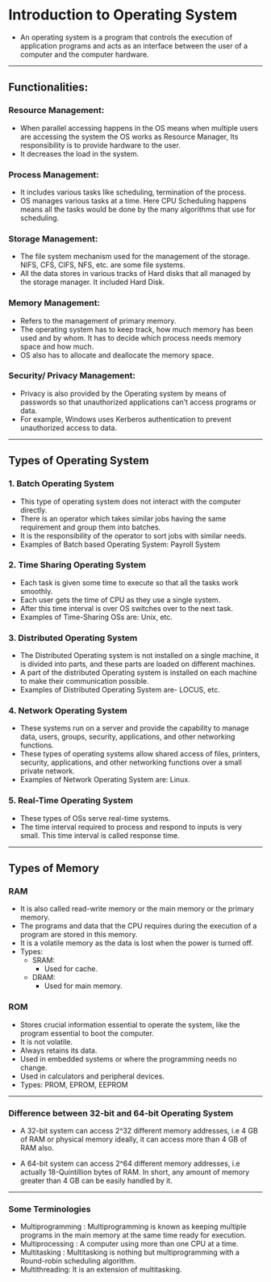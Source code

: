 # Introduction to Operating System

- An operating system is a program that controls the execution of application programs and acts as an interface between the user of a computer and the computer hardware.

---

## Functionalities:

### Resource Management:

- When parallel accessing happens in the OS means when multiple users are accessing the system the OS works as Resource Manager, Its responsibility is to provide hardware to the user.
- It decreases the load in the system.

### Process Management:

- It includes various tasks like scheduling, termination of the process.
- OS manages various tasks at a time. Here CPU Scheduling happens means all the tasks would be done by the many algorithms that use for scheduling.

### Storage Management:

- The file system mechanism used for the management of the storage. NIFS, CFS, CIFS, NFS, etc. are some file systems.
- All the data stores in various tracks of Hard disks that all managed by the storage manager. It included Hard Disk.

### Memory Management:

- Refers to the management of primary memory.
- The operating system has to keep track, how much memory has been used and by whom. It has to decide which process needs memory space and how much.
- OS also has to allocate and deallocate the memory space.

### Security/ Privacy Management:

- Privacy is also provided by the Operating system by means of passwords so that unauthorized applications can’t access programs or data.
- For example, Windows uses Kerberos authentication to prevent unauthorized access to data.

---

## Types of Operating System

### 1. Batch Operating System

- This type of operating system does not interact with the computer directly.
- There is an operator which takes similar jobs having the same requirement and group them into batches.
- It is the responsibility of the operator to sort jobs with similar needs.
- Examples of Batch based Operating System: Payroll System

### 2. Time Sharing Operating System

- Each task is given some time to execute so that all the tasks work smoothly.
- Each user gets the time of CPU as they use a single system.
- After this time interval is over OS switches over to the next task.
- Examples of Time-Sharing OSs are: Unix, etc.

### 3. Distributed Operating System

- The Distributed Operating system is not installed on a single machine, it is divided into parts, and these parts are loaded on different machines.
- A part of the distributed Operating system is installed on each machine to make their communication possible.
- Examples of Distributed Operating System are- LOCUS, etc.

### 4. Network Operating System

- These systems run on a server and provide the capability to manage data, users, groups, security, applications, and other networking functions.
- These types of operating systems allow shared access of files, printers, security, applications, and other networking functions over a small private network.
- Examples of Network Operating System are: Linux.

### 5. Real-Time Operating System

- These types of OSs serve real-time systems.
- The time interval required to process and respond to inputs is very small. This time interval is called response time.

---

## Types of Memory

### RAM

- It is also called read-write memory or the main memory or the primary memory.
- The programs and data that the CPU requires during the execution of a program are stored in this memory.
- It is a volatile memory as the data is lost when the power is turned off.
- Types:
  - SRAM:
    - Used for cache.
  - DRAM:
    - Used for main memory.

### ROM

- Stores crucial information essential to operate the system, like the program essential to boot the computer.
- It is not volatile.
- Always retains its data.
- Used in embedded systems or where the programming needs no change.
- Used in calculators and peripheral devices.
- Types: PROM, EPROM, EEPROM

---

### Difference between 32-bit and 64-bit Operating System

- A 32-bit system can access 2^32 different memory addresses, i.e 4 GB of RAM or physical memory ideally, it can access more than 4 GB of RAM also.

- A 64-bit system can access 2^64 different memory addresses, i.e actually 18-Quintillion bytes of RAM. In short, any amount of memory greater than 4 GB can be easily handled by it.

---

### Some Terminologies

- Multiprogramming : Multiprogramming is known as keeping multiple programs in the main memory at the same time ready for execution.
- Multiprocessing : A computer using more than one CPU at a time.
- Multitasking : Multitasking is nothing but multiprogramming with a Round-robin scheduling algorithm.
- Multithreading: It is an extension of multitasking.
